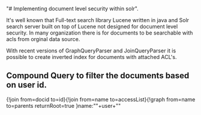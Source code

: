 "# Implementing document level security within solr".

It's well known that Full-text search library Lucene written in java and Solr search server built on top of Lucene not designed for document level security. In many organization there is for documents to be searchable with acls from orginal data source.

With recent versions of GraphQueryParser and JoinQueryParser it is possible to create inverted index for documents with attached ACL's.


## Compound Query to filter the documents based on user id.

{!join from=docid to=id}{!join from=name to=accessList}{!graph from=name to=parents returnRoot=true }name:\""+user+"\"
